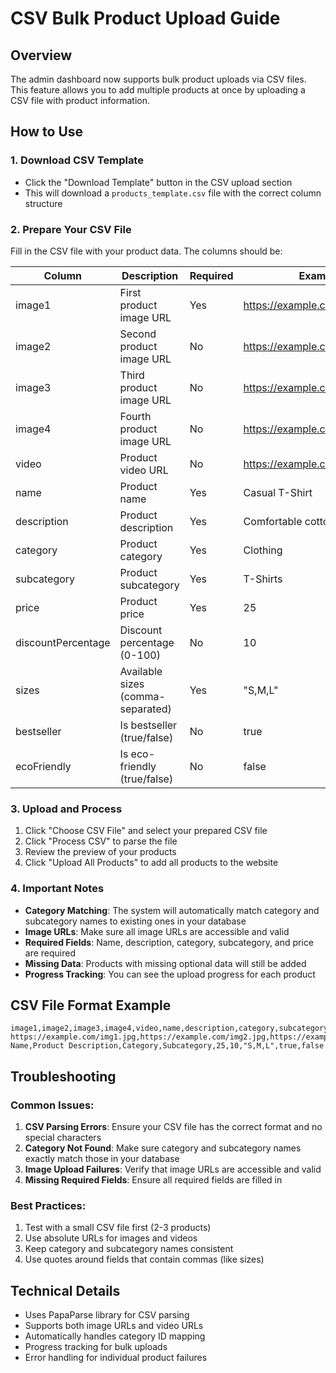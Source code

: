 # CSV Bulk Product Upload Guide

## Overview
The admin dashboard now supports bulk product uploads via CSV files. This feature allows you to add multiple products at once by uploading a CSV file with product information.

## How to Use

### 1. Download CSV Template
- Click the "Download Template" button in the CSV upload section
- This will download a `products_template.csv` file with the correct column structure

### 2. Prepare Your CSV File
Fill in the CSV file with your product data. The columns should be:

| Column | Description | Required | Example |
|--------|-------------|----------|---------|
| image1 | First product image URL | Yes | https://example.com/image1.jpg |
| image2 | Second product image URL | No | https://example.com/image2.jpg |
| image3 | Third product image URL | No | https://example.com/image3.jpg |
| image4 | Fourth product image URL | No | https://example.com/image4.jpg |
| video | Product video URL | No | https://example.com/video.mp4 |
| name | Product name | Yes | Casual T-Shirt |
| description | Product description | Yes | Comfortable cotton t-shirt |
| category | Product category | Yes | Clothing |
| subcategory | Product subcategory | Yes | T-Shirts |
| price | Product price | Yes | 25 |
| discountPercentage | Discount percentage (0-100) | No | 10 |
| sizes | Available sizes (comma-separated) | Yes | "S,M,L" |
| bestseller | Is bestseller (true/false) | No | true |
| ecoFriendly | Is eco-friendly (true/false) | No | false |

### 3. Upload and Process
1. Click "Choose CSV File" and select your prepared CSV file
2. Click "Process CSV" to parse the file
3. Review the preview of your products
4. Click "Upload All Products" to add all products to the website

### 4. Important Notes
- **Category Matching**: The system will automatically match category and subcategory names to existing ones in your database
- **Image URLs**: Make sure all image URLs are accessible and valid
- **Required Fields**: Name, description, category, subcategory, and price are required
- **Missing Data**: Products with missing optional data will still be added
- **Progress Tracking**: You can see the upload progress for each product

## CSV File Format Example

```csv
image1,image2,image3,image4,video,name,description,category,subcategory,price,discountPercentage,sizes,bestseller,ecoFriendly
https://example.com/img1.jpg,https://example.com/img2.jpg,https://example.com/img3.jpg,https://example.com/img4.jpg,https://example.com/video.mp4,Product Name,Product Description,Category,Subcategory,25,10,"S,M,L",true,false
```

## Troubleshooting

### Common Issues:
1. **CSV Parsing Errors**: Ensure your CSV file has the correct format and no special characters
2. **Category Not Found**: Make sure category and subcategory names exactly match those in your database
3. **Image Upload Failures**: Verify that image URLs are accessible and valid
4. **Missing Required Fields**: Ensure all required fields are filled in

### Best Practices:
1. Test with a small CSV file first (2-3 products)
2. Use absolute URLs for images and videos
3. Keep category and subcategory names consistent
4. Use quotes around fields that contain commas (like sizes)

## Technical Details
- Uses PapaParse library for CSV parsing
- Supports both image URLs and video URLs
- Automatically handles category ID mapping
- Progress tracking for bulk uploads
- Error handling for individual product failures
